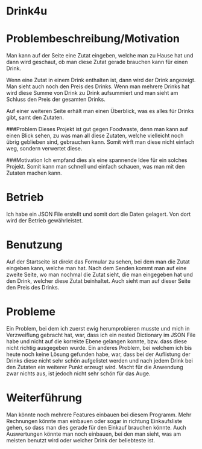 # Drink4u  

 

# Problembeschreibung/Motivation 
Man kann auf der Seite eine Zutat eingeben, welche man zu Hause hat und dann wird geschaut, ob man diese Zutat gerade brauchen kann für einen Drink.

Wenn eine Zutat in einem Drink enthalten ist, dann wird der Drink angezeigt. Man sieht auch noch den Preis des Drinks. Wenn man mehrere Drinks hat wird diese Summe von Drink zu Drink aufsummiert und man sieht am Schluss den Preis der gesamten Drinks. 

Auf einer weiteren Seite erhält man einen Überblick, was es alles für Drinks gibt, samt den Zutaten.

###Problem
Dieses Projekt ist gut gegen Foodwaste, denn man kann auf einen Blick sehen, zu was man all diese Zutaten, welche vielleicht noch übrig geblieben sind, gebrauchen kann. Somit wirft man diese nicht einfach weg, sondern verwertet diese. 

###Motivation
Ich empfand dies als eine spannende Idee für ein solches Projekt. Somit kann man schnell und einfach schauen, was man mit den Zutaten machen kann. 

# Betrieb
Ich habe ein JSON File erstellt und somit dort die Daten gelagert. Von dort wird der Betrieb gewährleistet.

# Benutzung
Auf der Startseite ist direkt das Formular zu sehen, bei dem man die Zutat eingeben kann, welche man hat. Nach dem Senden kommt man auf eine zweite Seite, wo man nochmal die Zutat sieht, die man eingegeben hat und den Drink, welcher diese Zutat beinhaltet. Auch sieht man auf dieser Seite den Preis des Drinks. 

# Probleme
Ein Problem, bei dem ich zuerst ewig herumprobieren musste und mich in Verzweiflung gebracht hat, war, dass ich ein nested Dictionary im JSON File habe und nicht auf die korrekte Ebene gelangen konnte, bzw. dass diese nicht richtig ausgegeben wurde. Ein anderes Problem, bei welchem ich bis heute noch keine Lösung gefunden habe, war, dass bei der Auflistung der Drinks diese nicht sehr schön aufgelistet werden und nach jedem Drink bei den Zutaten ein weiterer Punkt erzeugt wird. Macht für die Anwendung zwar nichts aus, ist jedoch nicht sehr schön für das Auge. 

# Weiterführung
Man könnte noch mehrere Features einbauen bei diesem Programm. Mehr Rechnungen könnte man einbauen oder sogar in richtung Einkaufsliste gehen, so dass man dies gerade für den Einkauf brauchen könnte. Auch Auswertungen könnte man noch einbauen, bei den man sieht, was am meisten benutzt wird oder welcher Drink der beliebteste ist. 

